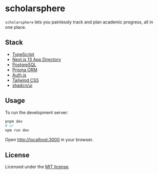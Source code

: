# scholarsphere

`scholarsphere` lets you painlessly track and plan academic progress, all in one place.

## Stack

- [TypeScript](https://github.com/microsoft/TypeScript)
- [Next.js 13 App Directory](https://github.com/vercel/next.js)
- [PostgreSQL](https://www.postgresql.org)
- [Prisma ORM](https://github.com/prisma/prisma)
- [Auth.js](https://github.com/nextauthjs/next-auth)
- [Tailwind CSS](https://github.com/tailwindlabs/tailwindcss)
- [shadcn/ui](https://github.com/shadcn-ui/ui)

## Usage

To run the development server:

```bash
pnpm dev
# or
npm run dev
```

Open [http://localhost:3000](http://localhost:3000) in your browser.

## License

Licensed under the [MIT license](https://github.com/williampettit/scholarsphere/blob/main/LICENSE.md).
